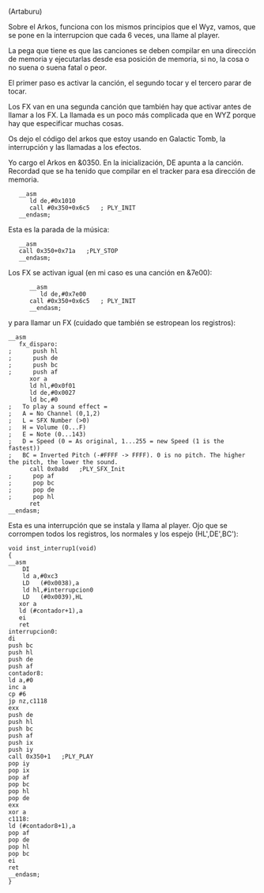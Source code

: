 (Artaburu)

Sobre el Arkos, funciona con los mismos principios que el Wyz, vamos, que se pone en la interrupcion que cada 6 veces, una llame al player.

La pega que tiene es que las canciones se deben compilar en una dirección de memoria y ejecutarlas desde esa posición de memoria, si no, la cosa o no suena o suena fatal o peor.

El primer paso es activar la canción, el segundo tocar y el tercero parar de tocar.

Los FX van en una segunda canción que también hay que activar antes de llamar a los FX. La llamada es un poco más complicada que en WYZ porque hay que especificar muchas cosas.

Os dejo el código del arkos que estoy usando en Galactic Tomb, la interrupción y las llamadas a los efectos.

Yo cargo el Arkos en &0350. En la inicialización, DE apunta a la canción. Recordad que se ha tenido que compilar en el tracker para esa dirección de memoria.

```
   __asm
      ld de,#0x1010         
      call #0x350+0x6c5   ; PLY_INIT
   __endasm;
```

Esta es la parada de la música:

```
   __asm
   call 0x350+0x71a   ;PLY_STOP
   __endasm;
```

Los FX se activan igual (en mi caso es una canción en &7e00):

```
      __asm
         ld de,#0x7e00         
      call #0x350+0x6c5   ; PLY_INIT
      __endasm;
```

y para llamar un FX (cuidado que también se estropean los registros):

```
__asm
   fx_disparo:
;      push hl
;      push de
;      push bc
;      push af
      xor a
      ld hl,#0x0f01
      ld de,#0x0027
      ld bc,#0
;   To play a sound effect =
;   A = No Channel (0,1,2)
;   L = SFX Number (>0)
;   H = Volume (0...F)
;   E = Note (0...143)
;   D = Speed (0 = As original, 1...255 = new Speed (1 is the fastest))
;   BC = Inverted Pitch (-#FFFF -> FFFF). 0 is no pitch. The higher the pitch, the lower the sound.      
      call 0x0a8d   ;PLY_SFX_Init
;      pop af
;      pop bc
;      pop de
;      pop hl
      ret
__endasm;
```

Esta es una interrupción que se instala y llama al player. Ojo que se corrompen todos los registros, los normales y los espejo (HL',DE',BC'):

```
void inst_interrup1(void)
{
__asm
    DI
    ld a,#0xc3
    LD   (#0x0038),a
    ld hl,#interrupcion0
    LD   (#0x0039),HL
   xor a
   ld (#contador+1),a
   ei
   ret
interrupcion0:
di
push bc
push hl
push de
push af
contador8:
ld a,#0
inc a
cp #6
jp nz,c1118
exx
push de
push hl
push bc
push af
push ix
push iy
call 0x350+1   ;PLY_PLAY
pop iy
pop ix
pop af
pop bc
pop hl
pop de
exx
xor a
c1118:
ld (#contador8+1),a
pop af
pop de
pop hl
pop bc
ei
ret
__endasm;
}
```

